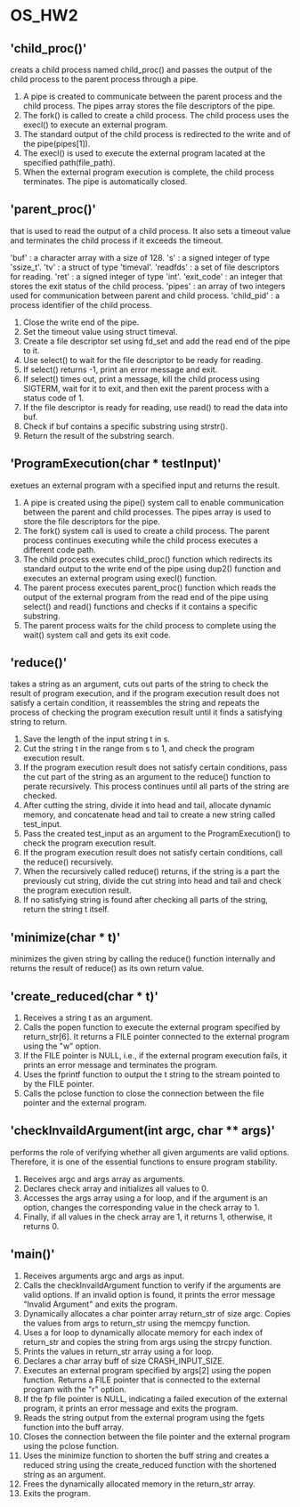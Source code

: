 # OS_HW2

## 'child_proc()'
creats a child process named child_proc() and passes the output of the child process
to the parent process through a pipe.

1. A pipe is created to communicate between the parent process and the child process. The pipes array stores the file descriptors of the pipe.
2. The fork() is called to create a child process. The child process uses the execl() to execute an external program.
3. The standard output of the child process is redirected to the write and of the pipe(pipes[1]).
4. The execl() is used to execute the external program lacated at the specified path(file_path).
5. When the external program execution is complete, the child process terminates. The pipe is automatically closed.



## 'parent_proc()' 
that is used to read the output of a child process.
It also sets a timeout value and terminates the child process if it exceeds the timeout.

'buf' : a character array with a size of 128.
's' : a signed integer of type 'ssize_t'.
'tv' : a struct of type 'timeval'.
'readfds' : a set of file descriptors for reading.
'ret' : a signed integer of type 'int'.
'exit_code' : an integer that stores the exit status of the child process.
'pipes' : an array of two integers used for communication between parent and child process.
'child_pid' : a process identifier of the child process.

1. Close the write end of the pipe.
2. Set the timeout value using struct timeval.
3. Create a file descriptor set using fd_set and add the read end of the pipe to it.
4. Use select() to wait for the file descriptor to be ready for reading.
5. If select() returns -1, print an error message and exit.
6. If select() times out, print a message, kill the child process using SIGTERM, wait for it to exit, and then exit the parent process with a status code of 1.
7. If the file descriptor is ready for reading, use read() to read the data into buf.
8. Check if buf contains a specific substring using strstr().
9. Return the result of the substring search.




## 'ProgramExecution(char * testInput)'
exetues an external program with a specified input and returns the result.

1. A pipe is created using the pipe() system call to enable communication between the parent and child processes. The pipes array is used to store the file descriptors for the pipe.
2. The fork() system call is used to create a child process. The parent process continues executing while the child process executes a different code path.
3. The child process executes child_proc() function which redirects its standard output to the write end of the pipe using dup2() function and executes an external program using execl() function.
4. The parent process executes parent_proc() function which reads the output of the external program from the read end of the pipe using select() and read() functions and checks if it contains a specific substring.
5. The parent process waits for the child process to complete using the wait() system call and gets its exit code.





## 'reduce()'
takes a string as an argument, cuts out parts of the string to check the result of program execution, and if the program execution result does not satisfy a certain condition, it reassembles the string and repeats the process of checking the program execution result until it finds a satisfying string to return.

1. Save the length of the input string t in s.
2. Cut the string t in the range from s to 1, and check the program execution result.
3. If the program execution result does not satisfy certain conditions, pass the cut part of the string as an argument to the reduce() function to perate recursively. This process continues until all parts of the string are checked.
4. After cutting the string, divide it into head and tail, allocate dynamic memory, and concatenate head and tail to create a new string called test_input.
5. Pass the created test_input as an argument to the ProgramExecution() to check the program execution result.
6. If the program execution result does not satisfy certain conditions, call the reduce() recursively.
7. When the recursively called reduce() returns, if the string is a part the previously cut string, divide the cut string into head and tail and check the program execution result. 
8. If no satisfying string is found after checking all parts of the string, return the string t itself.



## 'minimize(char * t)'
minimizes the given string by calling the reduce() function internally and returns the result of reduce() as its own return value.



## 'create_reduced(char * t)'

1. Receives a string t as an argument.
2. Calls the popen function to execute the external program specified by return_str[6]. It returns a FILE pointer connected to the external program using the "w" option.
3. If the FILE pointer is NULL, i.e., if the external program execution fails, it prints an error message and terminates the program.
4. Uses the fprintf function to output the t string to the stream pointed to by the FILE pointer.
5. Calls the pclose function to close the connection between the file pointer and the external program.


## 'checkInvaildArgument(int argc, char ** args)'
performs the role of verifying whether all given arguments are valid options. Therefore, it is one of the essential functions to ensure program stability.

1. Receives argc and args array as arguments.
2. Declares check array and initializes all values to 0.
3. Accesses the args array using a for loop, and if the argument is an option, changes the corresponding value in the check array to 1.
4. Finally, if all values in the check array are 1, it returns 1, otherwise, it returns 0.



## 'main()'

1. Receives arguments argc and args as input.
2. Calls the checkInvaildArgument function to verify if the arguments are valid options. If an invalid option is found, it prints the error message "Invalid Argument" and exits the program.
3. Dynamically allocates a char pointer array return_str of size argc. Copies the values from args to return_str using the memcpy function.
4. Uses a for loop to dynamically allocate memory for each index of return_str and copies the string from args using the strcpy function.
5. Prints the values in return_str array using a for loop.
6. Declares a char array buff of size CRASH_INPUT_SIZE.
7. Executes an external program specified by args[2] using the popen function. Returns a FILE pointer that is connected to the external program with the "r" option.
8. If the fp file pointer is NULL, indicating a failed execution of the external program, it prints an error message and exits the program.
9. Reads the string output from the external program using the fgets function into the buff array.
10. Closes the connection between the file pointer and the external program using the pclose function.
11. Uses the minimize function to shorten the buff string and creates a reduced string using the create_reduced function with the shortened string as an argument.
12. Frees the dynamically allocated memory in the return_str array.
13. Exits the program.
